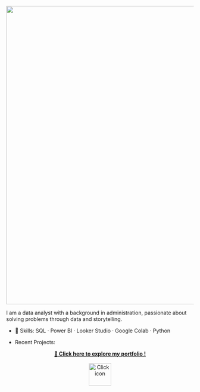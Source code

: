 <p align="center">
  <img src="https://github.com/ellenoda/files/blob/edd9ee2f96002fabb1ef9c09f61403e2cf999dcb/figma3.png" width="800px"/>
</p>

I am a data analyst with a background in administration, passionate about solving problems through data and storytelling.

- 💼 Skills: SQL · Power BI · Looker Studio · Google Colab · Python

- Recent Projects:

<p align="center">
  <strong><a href="https://ellenoda.github.io" target="_blank">🚀 Click here to explore my portfolio !</a></strong><br><br>
  <a href="https://ellenoda.github.io" target="_blank">
    <img src="https://github.com/ellenoda/files/blob/40bf7fde0030539908452fc2c1c62ee8ce941c2a/click-unscreen.gif?raw=true" width="60px" alt="Click icon"/>
  </a>
</p>
